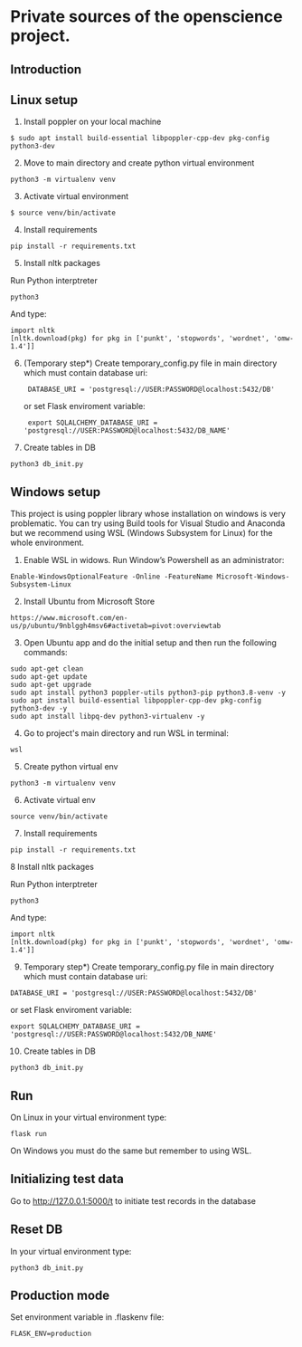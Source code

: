 # Private sources of the openscience project.

Introduction
------------

      
Linux setup
------------

  1. Install poppler on your local machine
  
    $ sudo apt install build-essential libpoppler-cpp-dev pkg-config python3-dev
      
  2. Move to main directory and create python virtual environment

    python3 -m virtualenv venv
  
  3. Activate virtual environment

    $ source venv/bin/activate
  
  4. Install requirements
  
    pip install -r requirements.txt
  
  5. Install nltk packages
  
   Run Python interptreter 
     
    python3
     
   And type:
   
    import nltk
    [nltk.download(pkg) for pkg in ['punkt', 'stopwords', 'wordnet', 'omw-1.4']]
     
  
  6. (Temporary step*) Create temporary_config.py file in main directory which must contain database uri:

          DATABASE_URI = 'postgresql://USER:PASSWORD@localhost:5432/DB'
 
      or set Flask enviroment variable: 
     
          export SQLALCHEMY_DATABASE_URI = 'postgresql://USER:PASSWORD@localhost:5432/DB_NAME'  
      
  6. Create tables in DB

    python3 db_init.py


Windows setup
------------

This project is using poppler library whose installation on windows is very problematic. You can try using Build tools for Visual Studio and Anaconda but we recommend using WSL (Windows Subsystem for Linux) for the whole environment.
      
  1. Enable WSL in widows. Run Window’s Powershell as an administrator:
     
    Enable-WindowsOptionalFeature -Online -FeatureName Microsoft-Windows-Subsystem-Linux
    
  2. Install Ubuntu from Microsoft Store
  
    https://www.microsoft.com/en-us/p/ubuntu/9nblggh4msv6#activetab=pivot:overviewtab

  3. Open Ubuntu app and do the initial setup and then run the following commands:
      
    sudo apt-get clean
    sudo apt-get update
    sudo apt-get upgrade
    sudo apt install python3 poppler-utils python3-pip python3.8-venv -y
    sudo apt install build-essential libpoppler-cpp-dev pkg-config python3-dev -y
    sudo apt install libpq-dev python3-virtualenv -y
    
  4. Go to project's main directory and run WSL in terminal:

    wsl

  5. Create python virtual env

    python3 -m virtualenv venv
 
  6. Activate virtual env
 
    source venv/bin/activate
      
  7. Install requirements

    pip install -r requirements.txt
 
  8 Install nltk packages
  
   Run Python interptreter 
     
    python3
     
   And type:
   
    import nltk
    [nltk.download(pkg) for pkg in ['punkt', 'stopwords', 'wordnet', 'omw-1.4']]
 
  9. Temporary step*) Create temporary_config.py file in main directory which must contain database uri:

    DATABASE_URI = 'postgresql://USER:PASSWORD@localhost:5432/DB'
 
   or set Flask enviroment variable: 
      
    export SQLALCHEMY_DATABASE_URI = 'postgresql://USER:PASSWORD@localhost:5432/DB_NAME'  
            
  10. Create tables in DB

    python3 db_init.py

  
  
Run
------------

On Linux in your virtual environment type:

    flask run
 
On Windows you must do the same but remember to using WSL.
 
Initializing test data
------------

Go to http://127.0.0.1:5000/t to initiate test records in the database 

  
Reset DB
------------
In your virtual environment type:

    python3 db_init.py


Production mode
------------

Set environment variable in .flaskenv file:

    FLASK_ENV=production

